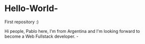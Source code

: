 # Hello-World-

First repository :)

Hi people, Pablo here, I'm from Argentina and I'm looking forward to become a Web Fullstack developer. *-*
